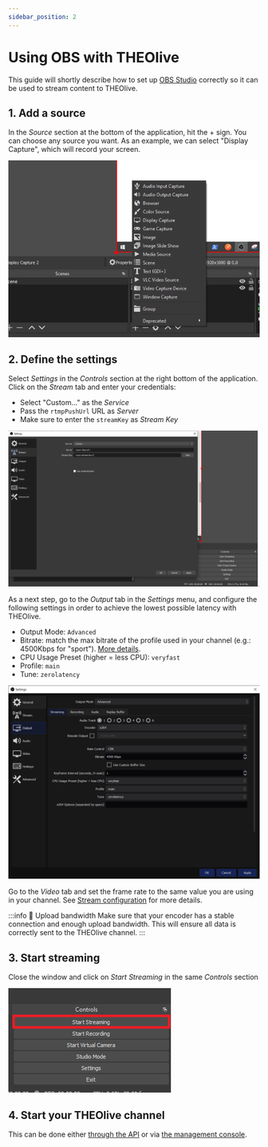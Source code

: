 ```yaml
---
sidebar_position: 2
---
```

# Using OBS with THEOlive

This guide will shortly describe how to set up [OBS Studio](https://obsproject.com) correctly so it can be used to stream content to THEOlive.

## 1. Add a source

In the _Source_ section at the bottom of the application, hit the + sign. You can choose any source you want. As an example, we can select "Display Capture", which will record your screen.

![Selecting a source](../assets/img/5edb67a-OBS_snipping_1.PNG)

## 2. Define the settings

Select _Settings_ in the _Controls_ section at the right bottom of the application. Click on the _Stream_ tab and enter your credentials:

- Select "Custom..." as the _Service_
- Pass the `rtmpPushUrl` URL as _Server_
- Make sure to enter the `streamKey` as _Stream Key_

![Defining stream settings](../assets/img/a688033-OBS_snipping_2.PNG)

As a next step, go to the _Output_ tab in the _Settings_ menu, and configure the following settings in order to achieve the lowest possible latency with THEOlive.

- Output Mode: `Advanced`
- Bitrate: match the max bitrate of the profile used in your channel (e.g.: 4500Kbps for "sport"). [More details](../getting-started/stream-configuration).
- CPU Usage Preset (higher = less CPU): `veryfast`
- Profile: `main`
- Tune: `zerolatency`

![Defining output settings](../assets/img/4f50555-settingsOBS.PNG)

Go to the _Video_ tab and set the frame rate to the same value you are using in your channel. See [Stream configuration](../getting-started/stream-configuration) for more details.

:::info 🚧 Upload bandwidth
Make sure that your encoder has a stable connection and enough upload bandwidth. This will ensure all data is correctly sent to the THEOlive channel.
:::

## 3. Start streaming

Close the window and click on _Start Streaming_ in the same _Controls_ section

![Start streaming your video content](../assets/img/74ca092-OBS_snipping_3.PNG)

## 4. Start your THEOlive channel

This can be done either [through the API](https://developers.theo.live/reference/start-channel) or via [the management console](https://console.theo.live/).

